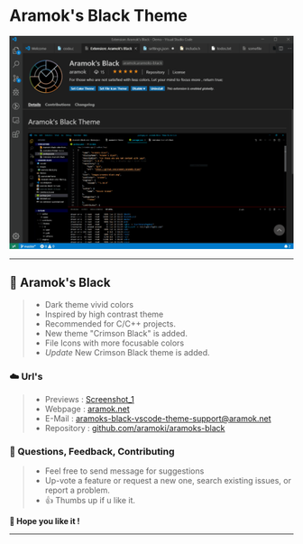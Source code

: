 # Aramok's Black Theme

![alt text](https://raw.githubusercontent.com/aramoki/aramoks-black/master/images/demo.gif)

***


## 🐲  Aramok's Black  
> - Dark theme vivid colors
> - Inspired by high contrast theme
> - Recommended for C/C++ projects.
> - New theme "Crimson Black" is added.
> - File Icons with more focusable colors
> - *Update* New Crimson Black theme is added.



### ☁️ Url's
> - Previews : [Screenshot_1](https://raw.githubusercontent.com/aramoki/aramoks-black/master/images/screenshot1.png)
> - Webpage : [aramok.net](https://aramok.net)
> - E-Mail : <aramoks-black-vscode-theme-support@aramok.net>
> - Repository : [github.com/aramoki/aramoks-black](https://github.com/aramoki/aramoks-black)




### 📜 Questions, Feedback, Contributing
>- Feel free to send message for suggestions
>- Up-vote a feature or request a new one, search existing issues, or report a problem.
>- 👍 Thumbs up if u like it.

**🙏 Hope you like it !**

***

